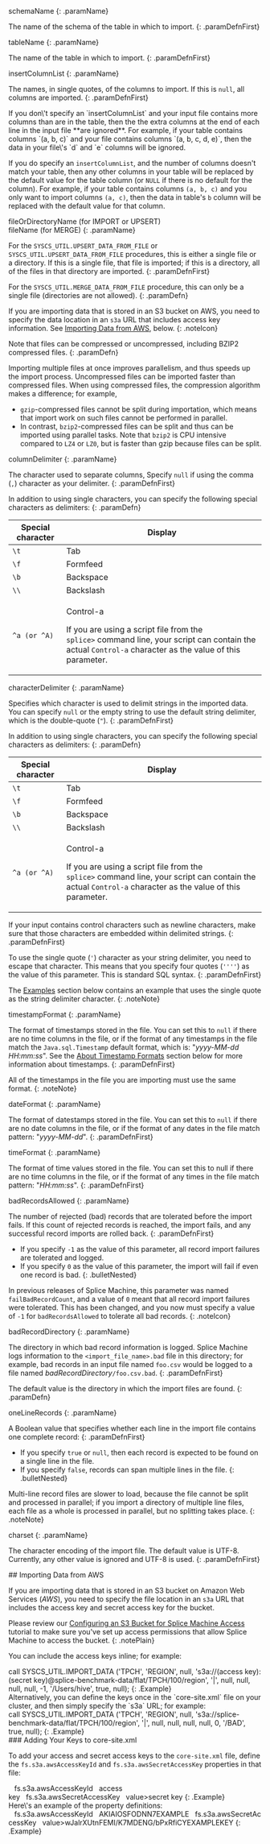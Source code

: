 <div markdown="1">
<div class="paramList" markdown="1">
schemaName
{: .paramName}

The name of the schema of the table in which to import.
{: .paramDefnFirst}

tableName
{: .paramName}

The name of the table in which to import.
{: .paramDefnFirst}

insertColumnList
{: .paramName}

The names, in single quotes, of the columns to import. If this is
`null`, all columns are imported.
{: .paramDefnFirst}

<div class="notePlain" markdown="1">
If you don\'t specify an `insertColumnList` and your input file contains
more columns than are in the table, then the the extra columns at the
end of each line in the input file **are ignored**. For example, if your
table contains columns `(a, b, c)` and your file contains columns `(a,
b, c, d, e)`, then the data in your file\'s `d` and `e` columns will be
ignored.

If you do specify an `insertColumnList`, and the number of columns
doesn\'t match your table, then any other columns in your table will be
replaced by the default value for the table column (or `NULL` if there
is no default for the column). For example, if your table contains
columns `(a, b, c)` and you only want to import columns `(a, c)`, then
the data in table\'s `b` column will be replaced with the default value
for that column.

</div>
fileOrDirectoryName <span class="bodyFont">(for IMPORT or UPSERT)</span><br />
fileName <span class="bodyFont">(for MERGE)</span>
{: .paramName}

For the `SYSCS_UTIL.UPSERT_DATA_FROM_FILE` or
`SYSCS_UTIL.UPSERT_DATA_FROM_FILE` procedures, this is either a single
file or a directory. If this is a single file, that file is imported; if
this is a directory, all of the files in that directory are imported.
{: .paramDefnFirst}

For the `SYSCS_UTIL.MERGE_DATA_FROM_FILE` procedure, this can only be a
single file (directories are not allowed).
{: .paramDefn}

If you are importing data that is stored in an S3 bucket on AWS, you
need to specify the data location in an `s3a` URL that includes access
key information. See [Importing Data from AWS](#Importin), below.
{: .noteIcon}

Note that files can be compressed or uncompressed, including BZIP2
compressed files.
{: .paramDefn}

<div class="notePlain" markdown="1">
Importing multiple files at once improves parallelism, and thus speeds
up the import process. Uncompressed files can be imported faster than
compressed files. When using compressed files, the compression algorithm
makes a difference; for example,

* `gzip`-compressed files cannot be split during importation, which
  means that import work on such files cannot be performed in parallel.
* In contrast, `bzip2`-compressed files can be split and thus can be
  imported using parallel tasks. Note that `bzip2` is CPU intensive
  compared to `LZ4` or `LZ0`, but is faster than gzip because files can
  be split.

</div>
</div>
<div class="paramList" markdown="1">
columnDelimiter
{: .paramName}

The character used to separate columns, Specify `null` if using the
comma (`,`) character as your delimiter.
{: .paramDefnFirst}

<div markdown="1">
In addition to using single characters, you can specify the following
special characters as delimiters:
{: .paramDefn}

<table summary="Special characters that can be used as character delimiters in imported files.">
                    <col />
                    <col />
                    <thead>
                        <tr>
                            <th>Special character</th>
                            <th>Display</th>
                        </tr>
                    </thead>
                    <tbody>
                        <tr>
                            <td><code>\t</code></td>
                            <td>Tab </td>
                        </tr>
                        <tr>
                            <td><code>\f</code></td>
                            <td>Formfeed</td>
                        </tr>
                        <tr>
                            <td><code>\b</code></td>
                            <td>Backspace</td>
                        </tr>
                        <tr>
                            <td><code>\\</code></td>
                            <td>Backslash</td>
                        </tr>
                        <tr>
                            <td><code>^a (or ^A)</code></td>
                            <td>
                                <p>Control-a</p>
                                <p class="noteIndent">If you are using a script file from the <code>splice&gt;</code> command line, your script can contain the actual <code>Control-a</code> character as the value of this parameter.</p>
                            </td>
                        </tr>
                    </tbody>
                </table>
</div>
characterDelimiter
{: .paramName}

Specifies which character is used to delimit strings in the imported
data. You can specify `null` or the empty string to use the default
string delimiter, which is the double-quote (`"`).
{: .paramDefnFirst}

<div markdown="1">
In addition to using single characters, you can specify the following
special characters as delimiters:
{: .paramDefn}

<table summary="Special characters that can be used as character delimiters in imported files.">
                    <col />
                    <col />
                    <thead>
                        <tr>
                            <th>Special character</th>
                            <th>Display</th>
                        </tr>
                    </thead>
                    <tbody>
                        <tr>
                            <td><code>\t</code></td>
                            <td>Tab </td>
                        </tr>
                        <tr>
                            <td><code>\f</code></td>
                            <td>Formfeed</td>
                        </tr>
                        <tr>
                            <td><code>\b</code></td>
                            <td>Backspace</td>
                        </tr>
                        <tr>
                            <td><code>\\</code></td>
                            <td>Backslash</td>
                        </tr>
                        <tr>
                            <td><code>^a (or ^A)</code></td>
                            <td>
                                <p>Control-a</p>
                                <p class="noteIndent">If you are using a script file from the <code>splice&gt;</code> command line, your script can contain the actual <code>Control-a</code> character as the value of this parameter.</p>
                            </td>
                        </tr>
                    </tbody>
                </table>
</div>
If your input contains control characters such as newline characters,
make sure that those characters are embedded within delimited strings.
{: .paramDefnFirst}

To use the single quote (`'`) character as your string delimiter, you
need to escape that character. This means that you specify four quotes
(`''''`) as the value of this parameter. This is standard SQL syntax.
{: .paramDefnFirst}

The [Examples](#Examples) section below contains an example that uses
the single quote as the string delimiter character.
{: .noteNote}

timestampFormat
{: .paramName}

The format of timestamps stored in the file. You can set this to `null`
if there are no time columns in the file, or if the format of any
timestamps in the file match the `Java.sql.Timestamp` default format,
which is: \"*yyyy-MM-dd HH:mm:ss*\". See the [About Timestamp
Formats](#TimestampFormats) section below for more information about
timestamps.
{: .paramDefnFirst}

All of the timestamps in the file you are importing must use the same
format.
{: .noteNote}

dateFormat
{: .paramName}

The format of datestamps stored in the file. You can set this to `null`
if there are no date columns in the file, or if the format of any dates
in the file match pattern: \"*yyyy-MM-dd*\".
{: .paramDefnFirst}

timeFormat
{: .paramName}

The format of time values stored in the file. You can set this to null
if there are no time columns in the file, or if the format of any times
in the file match pattern: \"*HH:mm:ss*\".
{: .paramDefnFirst}

<div markdown="1">
badRecordsAllowed
{: .paramName}

The number of rejected (bad) records that are tolerated before the
import fails. If this count of rejected records is reached, the import
fails, and any successful record imports are rolled back.
{: .paramDefnFirst}

* If you specify `-1` as the value of this parameter, all record import
  failures are tolerated and logged.
* If you specify `0` as the value of this parameter, the import will
  fail if even one record is bad.
{: .bulletNested}

In previous releases of Splice Machine, this parameter was named
`failBadRecordCount`, and a value of `0` meant that all record import
failures were tolerated. This has been changed, and you now must specify
a value of `-1` for `badRecordsAllowed` to tolerate all bad records.
{: .noteIcon}

badRecordDirectory
{: .paramName}

The directory in which bad record information is logged. Splice Machine
logs information to the `<import_file_name>.bad` file in this directory;
for example, bad records in an input file named `foo.csv` would be
logged to a file named *badRecordDirectory*`/foo.csv.bad`.
{: .paramDefnFirst}

The default value is the directory in which the import files are found.
{: .paramDefn}

oneLineRecords
{: .paramName}

A Boolean value that specifies whether each line in the import file
contains one complete record:
{: .paramDefnFirst}

* If you specify `true` or `null`, then each record is expected to be
  found on a single line in the file.
* If you specify `false`, records can span multiple lines in the file.
{: .bulletNested}

Multi-line record files are slower to load, because the file cannot be
split and processed in parallel; if you import a directory of multiple
line files, each file as a whole is processed in parallel, but no
splitting takes place.
{: .noteNote}

charset
{: .paramName}

The character encoding of the import file. The default value is UTF-8.
Currently, any other value is ignored and UTF-8 is used.
{: .paramDefnFirst}

</div>
</div>
## <a name="Importin" />Importing Data from AWS

If you are importing data that is stored in an S3 bucket on Amazon Web
Services (*AWS*), you need to specify the file location in an `s3a` URL
that includes the access key and secret access key for the bucket.

Please review our [Configuring an S3 Bucket for Splice Machine
Access](tutorials_ingest_configures3.html) tutorial to make sure you\'ve
set up access permissions that allow Splice Machine to access the
bucket.
{: .notePlain}

You can include the access keys inline; for example:

<div class="preWrapperWide" markdown="1">
    call SYSCS_UTIL.IMPORT_DATA ('TPCH', 'REGION', null, 's3a://(access key):(secret key)@splice-benchmark-data/flat/TPCH/100/region', '|', null, null, null, null, -1, '/Users/hive', true, null);
{: .Example}

</div>
Alternatively, you can define the keys once in the `core-site.xml` file
on your cluster, and then simply specify the `s3a` URL; for example:

<div class="preWrapperWide" markdown="1">
    call SYSCS_UTIL.IMPORT_DATA ('TPCH', 'REGION', null, 's3a://splice-benchmark-data/flat/TPCH/100/region', '|', null, null, null, null, 0, '/BAD', true, null);
{: .Example}

</div>
### Adding Your Keys to core-site.xml

To add your access and secret access keys to the `core-site.xml` file,
define the `fs.s3a.awsAccessKeyId` and `fs.s3a.awsSecretAccessKey`
properties in that file:

<div class="preWrapperWide" markdown="1">
    <property>   <name>fs.s3a.awsAccessKeyId</name>   <value>access key</value></property><property>   <name>fs.s3a.awsSecretAccessKey</name>   value>secret key</value></property>
{: .Example}

</div>
Here\'s an example of the property definitions:

<div class="preWrapperWide" markdown="1">
    <property>   <name>fs.s3a.awsAccessKeyId</name>   <value>AKIAIOSFODNN7EXAMPLE</value></property><property>   <name>fs.s3a.awsSecretAccessKey</name>   value>wJalrXUtnFEMI/K7MDENG/bPxRfiCYEXAMPLEKEY</value></property>
{: .Example}

</div>
</div>
